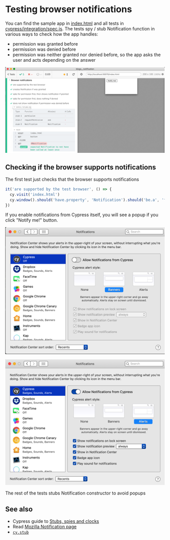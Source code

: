 # Testing browser notifications

You can find the sample app in [index.html](index.html) and all tests in [cypress/integration/spec.js](cypress/integration/spec.js). The tests spy / stub Notification function in various ways to check how the app handles:
- permission was granted before
- permission was denied before
- permission was neither granted nor denied before, so the app asks the user and acts depending on the answer

![Tests](images/tests.png)

## Checking if the browser supports notifications

The first test just checks that the browser supports notifications

```js
it('are supported by the test browser', () => {
  cy.visit('index.html')
  cy.window().should('have.property', 'Notification').should('be.a', 'function')
})
```

If you enable notifications from Cypress itself, you will see a popup if you click "Notify me!" button.

![Notification preferences](images/enable-cypress-notifications.png)

![Enabled Cypress notifications](images/enabled.png)

The rest of the tests stubs Notification constructor to avoid popups

## See also

- Cypress guide to [Stubs, spies and clocks](https://on.cypress.io/stubs-spies-and-clocks)
- Read [Mozilla Notification page](https://developer.mozilla.org/en-US/docs/Web/API/Notification)
- [`cy.stub`](https://on.cypress.io/stub)
